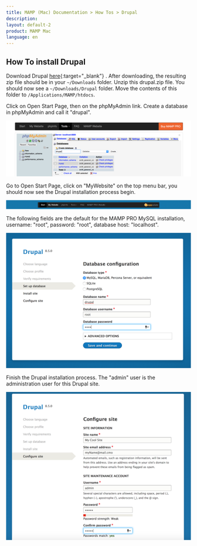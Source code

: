 ```yaml
---
title: MAMP (Mac) Documentation > How Tos > Drupal
description: 
layout: default-2
product: MAMP Mac
language: en
---
```


## How To install Drupal

Download Drupal [here](https://drupal.org){:target="_blank"} . After downloading, the resulting zip file should be in your `~/Downloads` folder. Unzip this drupal.zip file. You should now see a `~/Downloads/Drupal` folder. Move the contents of this folder  to `/Applications/MAMP/htdocs`.

Click on Open Start Page, then on the phpMyAdmin link. Create a database in phpMyAdmin and call it "drupal".

![MAMP](/en/MAMP-Mac/How-Tos/Drupal/phpMyAdminDrupal.png)

Go to Open Start Page, click on  "MyWebsite" on the top menu bar, you should now see the Drupal installation process begin.

![MAMP](/en/MAMP-Mac/How-Tos/Wordpress/MyWebsiteLink.png)

The following fields are the default for the MAMP PRO MySQL installation, username: "root", password: "root", database host: "localhost".

![MAMP](/en/MAMP-Mac/How-Tos/Drupal/drupalWizard1.png)

Finish the Drupal installation process. The "admin" user is the administration user for this Drupal site.

![MAMP](/en/MAMP-Mac/How-Tos/Drupal/drupalWizard2.png)




